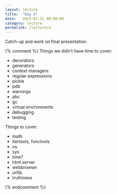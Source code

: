 ```yaml
---
layout: lecture
title:  "Day 5"
date:   2015-07-31 00:00:00
category: lecture
permalink: /lecture/4
---
```


Catch-up and work on final presentation.

{% comment %}
Things we didn't have time to cover:

- decorators
- generators
- context managers
- regular expressions
- pickle
- pdb
- warnings
- abc
- gc
- virtual environments
- debugging
- testing

Things to cover:
- math
- itertools, functools
- os
- sys
- time?
- html.server
- webbrowser
- urllib
- truthiness

{% endcomment %}